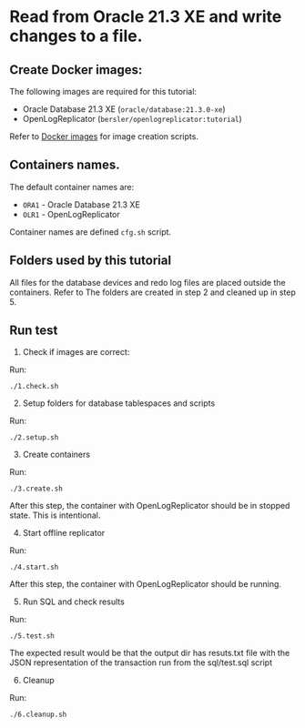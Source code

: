 # Read from Oracle 21.3 XE and write changes to a file.

## Create Docker images:

The following images are required for this tutorial:
- Oracle Database 21.3 XE (`oracle/database:21.3.0-xe`)
- OpenLogReplicator (`bersler/openlogreplicator:tutorial`)

Refer to [Docker images](../images/README.md) for image creation scripts.

## Containers names. 

The default container names are:
- `ORA1` - Oracle Database 21.3 XE
- `OLR1` - OpenLogReplicator

Container names are defined `cfg.sh` script.

## Folders used by this tutorial

All files for the database devices and redo log files are placed outside the containers. 
Refer to 
The folders are created in step 2 and cleaned up in step 5.

## Run test

1. Check if images are correct:

Run:

    ./1.check.sh

2. Setup folders for database tablespaces and scripts

Run:

    ./2.setup.sh

3. Create containers

Run:

    ./3.create.sh

After this step, the container with OpenLogReplicator should be in stopped state. This is intentional.  

4. Start offline replicator 

Run:

    ./4.start.sh

After this step, the container with OpenLogReplicator should be running.

5. Run SQL and check results

Run:

    ./5.test.sh

The expected result would be that the output dir has resuts.txt file with the JSON representation of the transaction run from the sql/test.sql script

6. Cleanup

Run:

    ./6.cleanup.sh
